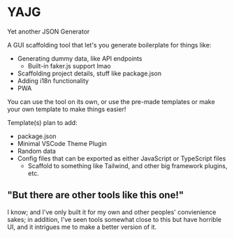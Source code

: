 # YAJG

Yet another JSON Generator

A GUI scaffolding tool that let's you generate boilerplate for things like:
- Generating dummy data, like API endpoints
  - Built-in faker.js support lmao
- Scaffolding project details, stuff like package.json
- Adding i18n functionality
- PWA

You can use the tool on its own, or use the pre-made templates or make your
own template to make things easier!

Template(s) plan to add:
- package.json
- Minimal VSCode Theme Plugin
- Random data
- Config files that can be exported as either JavaScript or TypeScript files
  - Scaffold to something like Tailwind, and other big framework plugins, etc.

## "But there are other tools like this one!"

I know; and I've only built it for my own and other peoples' convienience sakes;
in addition, I've seen tools somewhat close to this but have horrible UI, and it
intrigues me to make a better version of it.